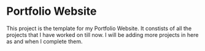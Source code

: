 # Portfolio Website
This project is the template for my Portfolio Website. It constists of all the projects that I have worked on till now. I will be adding more projects in here as and when I complete them.

